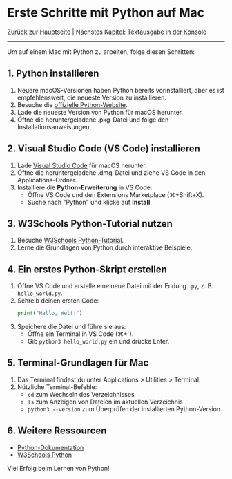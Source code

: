 # Erste Schritte mit Python auf Mac

[Zurück zur Hauptseite](/Projekte/Kapitel_0/Anfang_Lese_Mich.md) | [Nächstes Kapitel: Textausgabe in der Konsole](/Projekte/Kapitel_1/Textausgabe_InDerKonsole.md)

---

Um auf einem Mac mit Python zu arbeiten, folge diesen Schritten:

## 1. Python installieren
1. Neuere macOS-Versionen haben Python bereits vorinstalliert, aber es ist empfehlenswert, die neueste Version zu installieren.
2. Besuche die [offizielle Python-Website](https://www.python.org/).
3. Lade die neueste Version von Python für macOS herunter.
4. Öffne die heruntergeladene .pkg-Datei und folge den Installationsanweisungen.

## 2. Visual Studio Code (VS Code) installieren
1. Lade [Visual Studio Code](https://code.visualstudio.com/) für macOS herunter.
2. Öffne die heruntergeladene .dmg-Datei und ziehe VS Code in den Applications-Ordner.
3. Installiere die **Python-Erweiterung** in VS Code:
    - Öffne VS Code und den Extensions Marketplace (⌘+Shift+X).
    - Suche nach "Python" und klicke auf **Install**.

## 3. W3Schools Python-Tutorial nutzen
1. Besuche [W3Schools Python-Tutorial](https://www.w3schools.com/python/).
2. Lerne die Grundlagen von Python durch interaktive Beispiele.

## 4. Ein erstes Python-Skript erstellen
1. Öffne VS Code und erstelle eine neue Datei mit der Endung `.py`, z. B. `hello_world.py`.
2. Schreib deinen ersten Code:
    ```python
    print("Hallo, Welt!")
    ```
3. Speichere die Datei und führe sie aus:
    - Öffne ein Terminal in VS Code (⌘+`).
    - Gib `python3 hello_world.py` ein und drücke Enter.

## 5. Terminal-Grundlagen für Mac
1. Das Terminal findest du unter Applications > Utilities > Terminal.
2. Nützliche Terminal-Befehle:
   - `cd` zum Wechseln des Verzeichnisses
   - `ls` zum Anzeigen von Dateien im aktuellen Verzeichnis
   - `python3 --version` zum Überprüfen der installierten Python-Version

## 6. Weitere Ressourcen
- [Python-Dokumentation](https://docs.python.org/3/)
- [W3Schools Python](https://www.w3schools.com/python/)

Viel Erfolg beim Lernen von Python!
